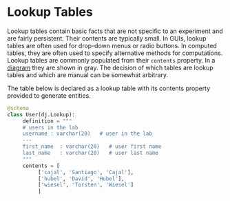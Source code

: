 # Lookup Tables

Lookup tables contain basic facts that are not specific to an experiment and are fairly
persistent.
Their contents are typically small.
In GUIs, lookup tables are often used for drop-down menus or radio buttons.
In computed tables, they are often used to specify alternative methods for computations.
Lookup tables are commonly populated from their `contents` property.
In a [diagram](../diagrams.md) they are shown in gray.
The decision of which tables are lookup tables and which are manual can be somewhat
arbitrary.

The table below is declared as a lookup table with its contents property provided to
generate entities.

```python
@schema
class User(dj.Lookup):
     definition = """
     # users in the lab
     username : varchar(20)   # user in the lab
     ---
     first_name  : varchar(20)   # user first name
     last_name   : varchar(20)   # user last name
     """
     contents = [
          ['cajal', 'Santiago', 'Cajal'],
          ['hubel', 'David', 'Hubel'],
          ['wiesel', 'Torsten', 'Wiesel']
          ]
```
